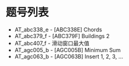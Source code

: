 # 题号列表

- AT_abc338_e - [ABC338E] Chords
- AT_abc379_f - [ABC379F] Buildings 2
- AT_abc407_f - 滑动窗口最大值
- AT_agc005_b - [AGC005B] Minimum Sum
- AT_agc063_b - [AGC063B] Insert 1, 2, 3, ...
